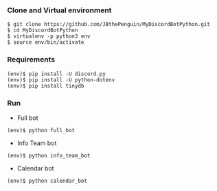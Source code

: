 ### Clone and Virtual environment
```shell
$ git clone https://github.com/JBthePenguin/MyDiscordBotPython.git
$ cd MyDiscordBotPython
$ virtualenv -p python3 env
$ source env/bin/activate
```

### Requirements
```shell
(env)$ pip install -U discord.py
(env)$ pip install -U python-dotenv
(env)$ pip install tinydb
```

### Run
- Full bot
```shell
(env)$ python full_bot
```
- Info Team bot
```shell
(env)$ python info_team_bot
```
- Calendar bot
```shell
(env)$ python calendar_bot
```